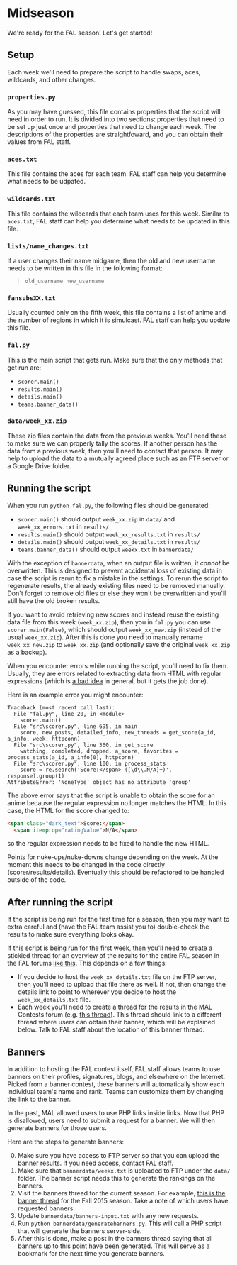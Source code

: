 # Midseason

We're ready for the FAL season! Let's get started!

## Setup

Each week we'll need to prepare the script to handle swaps, aces, wildcards, and other changes.

### `properties.py`

As you may have guessed, this file contains properties that the script will need in order to run. It is divided into two sections: properties that need to be set up just once and properties that need to change each week. The descriptions of the properties are straightfoward, and you can obtain their values from FAL staff.

### `aces.txt`

This file contains the aces for each team. FAL staff can help you determine what needs to be udpated.

### `wildcards.txt`

This file contains the wildcards that each team uses for this week. Similar to `aces.txt`, FAL staff can help you determine what needs to be updated in this file.

### `lists/name_changes.txt`

If a user changes their name midgame, then the old and new username needs to be written in this file in the following format:

>   `old_username new_username`

### `fansubsXX.txt`

Usually counted only on the fifth week, this file contains a list of anime and the number of regions in which it is simulcast. FAL staff can help you update this file.

### `fal.py`

This is the main script that gets run. Make sure that the only methods that get run are:

-   `scorer.main()`
-   `results.main()`
-   `details.main()`
-   `teams.banner_data()`

### `data/week_xx.zip`

These zip files contain the data from the previous weeks. You'll need these to make sure we can properly tally the scores. If another person has the data from a previous week, then you'll need to contact that person. It may help to upload the data to a mutually agreed place such as an FTP server or a Google Drive folder.

## Running the script

When you run `python fal.py`, the following files should be generated:

-   `scorer.main()` should output `week_xx.zip` in `data/` and `week_xx_errors.txt` in `results/`
-   `results.main()` should output `week_xx_results.txt` in `results/`
-   `details.main()` should output `week_xx_details.txt` in `results/`
-   `teams.banner_data()` should output `weekx.txt` in `bannerdata/`

With the exception of `bannerdata`, when an output file is written, it _cannot_ be overwritten. This is designed to prevent accidental loss of existing data in case the script is rerun to fix a mistake in the settings. To rerun the script to regenerate results, the already existing files need to be removed manually. Don't forget to remove old files or else they won't be overwritten and you'll still have the old broken results.

If you want to avoid retrieving new scores and instead reuse the existing data file from this week (`week_xx.zip`), then you in `fal.py` you can use `scorer.main(False)`, which should output `week_xx_new.zip` (instead of the usual `week_xx.zip`). After this is done you need to manually rename `week_xx_new.zip` to `week_xx.zip` (and optionally save the original `week_xx.zip` as a backup).

When you encounter errors while running the script, you'll need to fix them. Usually, they are errors related to extracting data from HTML with regular expressions (which is [a bad idea](http://stackoverflow.com/a/1732454/2073440) in general, but it gets the job done).

Here is an example error you might encounter:

```
Traceback (most recent call last):
  File "fal.py", line 20, in <module>
    scorer.main()
  File "src\scorer.py", line 695, in main
    score, new_posts, detailed_info, new_threads = get_score(a_id, a_info, week, httpconn)
  File "src\scorer.py", line 360, in get_score
    watching, completed, dropped, a_score, favorites = process_stats(a_id, a_info[0], httpconn)
  File "src\scorer.py", line 100, in process_stats
    score = re.search('Score:</span> ([\d\\.N/A]+)', response).group(1)
AttributeError: 'NoneType' object has no attribute 'group'
```

The above error says that the script is unable to obtain the score for an anime because the regular expression no longer matches the HTML. In this case, the HTML for the score changed to:

```html
<span class="dark_text">Score:</span>
  <span itemprop="ratingValue">N/A</span>
```

so the regular expression needs to be fixed to handle the new HTML.

Points for nuke-ups/nuke-downs change depending on the week. At the moment this needs to be changed in the code directly (scorer/results/details). Eventually this should be refactored to be handled outside of the code.

## After running the script

If the script is being run for the first time for a season, then you may want to extra careful and (have the FAL team assist you to) double-check the results to make sure everything looks okay.

If this script is being run for the first week, then you'll need to create a stickied thread for an overview of the results for the entire FAL season in the FAL forums [like this](http://myanimelist.net/forum/?topicid=1435288). This depends on a few things:

-   If you decide to host the `week_xx_details.txt` file on the FTP server, then you'll need to upload that file there as well. If not, then change the details link to point to wherever you decide to host the `week_xx_details.txt` file.
-   Each week you'll need to create a thread for the results in the MAL Contests forum (e.g. [this thread](http://myanimelist.net/forum/?topicid=1435295)). This thread should link to a different thread where users can obtain their banner, which will be explained below. Talk to FAL staff about the location of this banner thread.

## Banners

In addition to hosting the FAL contest itself, FAL staff allows teams to use banners on their profiles, signatures, blogs, and elsewhere on the Internet. Picked from a banner contest, these banners will automatically show each individual team's name and rank. Teams can customize them by changing the link to the banner.

In the past, MAL allowed users to use PHP links inside links. Now that PHP is disallowed, users need to submit a request for a banner. We will then generate banners for those users.

Here are the steps to generate banners:

0.  Make sure you have access to FTP server so that you can upload the banner results. If you need access, contact FAL staff.
1.  Make sure that `bannerdata/weekx.txt` is uploaded to FTP under the `data/` folder. The banner script needs this to generate the rankings on the banners.
2.  Visit the banners thread for the current season. For example, [this is the banner thread](http://myanimelist.net/forum/?topicid=1435306) for the Fall 2015 season. Take a note of which users have requested banners.
3.  Update `bannerdata/banners-input.txt` with any new requests.
4.  Run `python bannerdata/generatebanners.py`. This will call a PHP script that will generate the banners server-side.
5.  After this is done, make a post in the banners thread saying that all banners up to this point have been generated. This will serve as a bookmark for the next time you generate banners.
